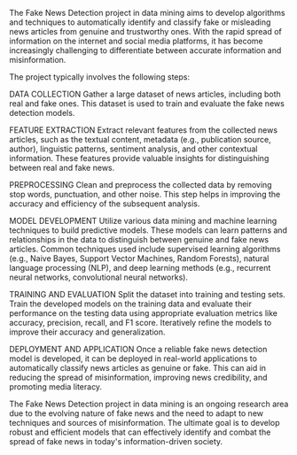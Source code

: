 The Fake News Detection project in data mining aims to develop algorithms and techniques to 
automatically identify and classify fake or misleading news articles from genuine and trustworthy 
ones. With the rapid spread of information on the internet and social media platforms, it has 
become increasingly challenging to differentiate between accurate information and misinformation.

The project typically involves the following steps:

DATA COLLECTION 
Gather a large dataset of news articles, including both real and fake ones. This dataset is 
used to train and evaluate the fake news detection models.

FEATURE EXTRACTION
Extract relevant features from the collected news articles, such as the textual content, 
metadata (e.g., publication source, author), linguistic patterns, sentiment analysis, and other contextual 
information. These features provide valuable insights for distinguishing between real and fake news.

PREPROCESSING
Clean and preprocess the collected data by removing stop words, punctuation, and other noise. This 
step helps in improving the accuracy and efficiency of the subsequent analysis.

MODEL DEVELOPMENT
Utilize various data mining and machine learning techniques to build predictive models. These models 
can learn patterns and relationships in the data to distinguish between genuine and fake news articles. 
Common techniques used include supervised learning algorithms (e.g., Naive Bayes, Support Vector Machines, 
Random Forests), natural language processing (NLP), and deep learning methods (e.g., recurrent neural 
networks, convolutional neural networks).

TRAINING AND EVALUATION Split the dataset into training and testing sets. Train the developed models 
on the training data and evaluate their performance on the testing data using appropriate evaluation 
metrics like accuracy, precision, recall, and F1 score. Iteratively refine the models to improve their 
accuracy and generalization.

DEPLOYMENT AND APPLICATION
Once a reliable fake news detection model is developed, it can be deployed in real-world applications to 
automatically classify news articles as genuine or fake. This can aid in reducing the spread of misinformation, 
improving news credibility, and promoting media literacy.

The Fake News Detection project in data mining is an ongoing research area due to the evolving nature of 
fake news and the need to adapt to new techniques and sources of misinformation. The ultimate goal is to 
develop robust and efficient models that can effectively identify and combat the spread of fake news in 
today's information-driven society.
